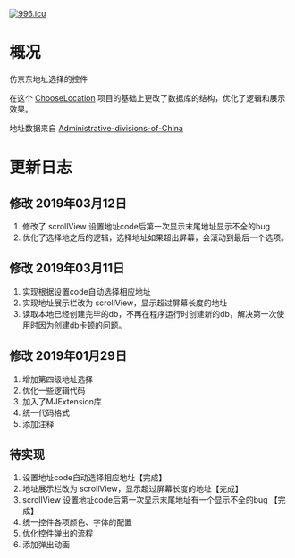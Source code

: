 <a href="https://996.icu"><img src="https://img.shields.io/badge/link-996.icu-red.svg" alt="996.icu"></a>

# 概况

仿京东地址选择的控件

在这个 [ChooseLocation](https://github.com/HelloYeah/ChooseLocation) 项目的基础上更改了数据库的结构，优化了逻辑和展示效果。

地址数据来自 [Administrative-divisions-of-China](https://github.com/modood/Administrative-divisions-of-China)



# 更新日志 

## 修改 2019年03月12日

1. 修改了 scrollView 设置地址code后第一次显示末尾地址显示不全的bug
2. 优化了选择地之后的逻辑，选择地址如果超出屏幕，会滚动到最后一个选项。

## 修改 2019年03月11日

1. 实现根据设置code自动选择相应地址
2. 实现地址展示栏改为 scrollView，显示超过屏幕长度的地址
3. 读取本地已经创建完毕的db，不再在程序运行时创建新的db，解决第一次使用时因为创建db卡顿的问题。

## 修改 2019年01月29日

1. 增加第四级地址选择
2. 优化一些逻辑代码
3. 加入了MJExtension库
4. 统一代码格式
5. 添加注释

## 待实现

1. 设置地址code自动选择相应地址【完成】
2. 地址展示栏改为 scrollView，显示超过屏幕长度的地址【完成】
3. scrollView 设置地址code后第一次显示末尾地址有一个显示不全的bug 【完成】
4. 统一控件各项颜色、字体的配置
5. 优化控件弹出的流程
6. 添加弹出动画
